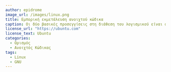```yaml
---
author: epidrome
image_url: /images/linux.png
title: Εμπορική εκμετάλευση ανοιχτού κώδικα
caption: Οι δύο βασικές προσεγγίσεις στη διάθεση του λογισμικού είναι αυτή του ανοικτού (π.χ. Linux) και του κλειστού κώδικα (π.χ. Microsoft Windows), οι οποίες εμφανίζονται ως αντίπαλες, αλλά σε κάποιες περιπτώσεις μπορεί να λειτουργούν και συμπληρωματικά, όπως στην περίπτωση του λογισμικού ανοιχτού κώδικα Red Hat Enterprise Linux, το οποίο παρέχεται ως εμπορική υπηρεσία. Το πιο ενδιαφέρον, όμως, είναι ότι μια συλλογική προσπάθεια όπως το Linux, η οποία δεν έχει στόχο το κέρδος, μπορεί και παράγει ένα αποτέλεσμα εφάμιλλο των εμπορικών υπηρεσιών.
license_url: "https://ubuntu.com"
license_text: Ubuntu 
categories:
  - Ορισμός
  - Ανοιχτός Κώδικας
tags:
  - Linux
  - GNU
---
```

